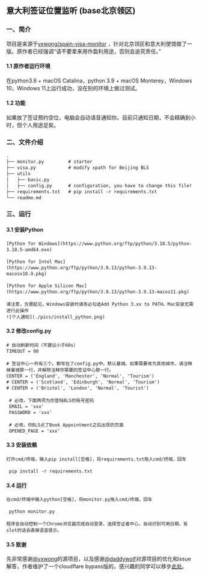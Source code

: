  ## 意大利签证位置监听 (base北京领区)
 ### 一、简介
 项目是来源于[vxwong/spain-visa-monitor](https://github.com/vxwong/spain-visa-monitor) ，针对北京领区和意大利使馆做了一版。原作者已经强调“请不要拿来用作盈利用途，否则会追究责任。”
 
 #### 1.1 原作者运行环境
 在python3.6 + macOS Catalina，python 3.9 + macOS Monterey，Windows 10，Windows 11上运行成功，没在别的环境上做过测试。
 
 #### 1.2 功能
 
 如果放了签证预约空位，电脑会自动语音通知你。目前只通知日期，不会精确到小时，但个人用途足矣。
 
 
 ### 二、文件介绍
 ```text
 .
 ├── monitor.py         # starter
 ├── visa.py            # modify xpath for Beijing BLS
 ├── utils
 │   ├── basic.py       
 │   ├── config.py      # configuration, you have to change this file!
 ├── requirements.txt   # pip install -r requirements.txt
 └── readme.md
 ```
 
 ### 三、运行
 
 #### 3.1 安装Python
 
    [Python for Windows](https://www.python.org/ftp/python/3.10.5/python-3.10.5-amd64.exe)
 
    [Python for Intel Mac](https://www.python.org/ftp/python/3.9.13/python-3.9.13-macosx10.9.pkg)
 
    [Python for Apple Silicon Mac](https://www.python.org/ftp/python/3.9.13/python-3.9.13-macos11.pkg)
 
    请注意，方便起见，Windows安装时请务必勾选Add Python 3.xx to PATH。Mac安装无需进行此操作
    ![个人通知](./pics/install_python.png)
 
 #### 3.2 修改config.py
 
    # 自动刷新时间（不建议小于60s）
    TIMEOUT = 90
    
    # 签证中心一共有三个。都写在了config.py中。默认曼城。如果需要改为其他城市，请注释掉曼城那一行，并解除注释你需要的签证中心那一行。
    CENTER = ('England', 'Manchester', 'Normal', 'Tourism')
    # CENTER = ('Scotland', 'Edinburgh', 'Normal', 'Tourism')
    # CENTER = ('Bristol', 'London', 'Normal', 'Tourist')
 
     # 必改，下面两项为你登陆BLS的账号密码
     EMAIL = 'xxx' 
     PASSWORD = 'xxx' 
     
     # 必改，你BLS点了Book Appointment之后出现的页面
     OPENED_PAGE = 'xxx'
 
 #### 3.3 安装依赖
    
    打开cmd/终端，输入pip install[空格]，将requirements.txt拖入cmd/终端，回车
    
     pip install -r requirements.txt
 
 #### 3.4 运行
    
    在cmd/终端中输入python[空格]，将monitor.py拖入cmd/终端，回车

     python monitor.py

    程序会自动控制一个Chrome浏览器完成自动登录、选择签证者中心，自动识别可用日期。有slot的话会直接语音提示。
    
 #### 3.5 致谢   
 
 先非常感谢[@vxwong](https://github.com/vxwong)的源项目，以及感谢[@daddywolf](https://github.com/daddywolf)对源项目的优化和issue解答，作者维护了一个cloudflare bypass版的，感兴趣的同学可以移步[此处](https://github.com/daddywolf/spain-visa-monitor-cloudflare-bypass)。


